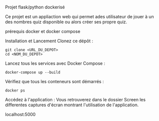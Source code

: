 Projet flask/python dockerisé

Ce projet est un appliaction web qui permet ades utilisateur de jouer à un des nombres quiz disponible ou alors créer ses propre quiz.

prérequis 
docker et docker compose

Installation et Lancement
Clonez ce dépôt :

    git clone <URL_DU_DEPOT>
    cd <NOM_DU_DEPOT>

Lancez tous les services avec Docker Compose :

    docker-compose up --build

Vérifiez que tous les conteneurs sont démarrés :

    docker ps 

Accédez à l'application : Vous retrouverez dans le dossier Screen les differentes captures d'écran montrant l'utilisation de l'application.

localhost:5000
